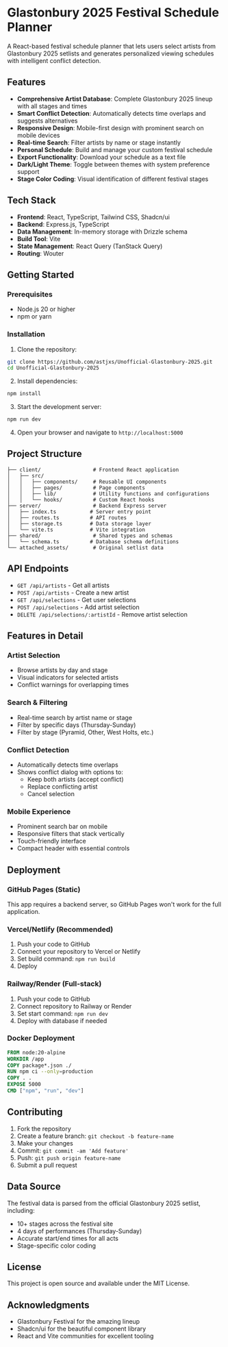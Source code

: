 # Glastonbury 2025 Festival Schedule Planner

A React-based festival schedule planner that lets users select artists from Glastonbury 2025 setlists and generates personalized viewing schedules with intelligent conflict detection.

## Features

- **Comprehensive Artist Database**: Complete Glastonbury 2025 lineup with all stages and times
- **Smart Conflict Detection**: Automatically detects time overlaps and suggests alternatives
- **Responsive Design**: Mobile-first design with prominent search on mobile devices
- **Real-time Search**: Filter artists by name or stage instantly
- **Personal Schedule**: Build and manage your custom festival schedule
- **Export Functionality**: Download your schedule as a text file
- **Dark/Light Theme**: Toggle between themes with system preference support
- **Stage Color Coding**: Visual identification of different festival stages

## Tech Stack

- **Frontend**: React, TypeScript, Tailwind CSS, Shadcn/ui
- **Backend**: Express.js, TypeScript
- **Data Management**: In-memory storage with Drizzle schema
- **Build Tool**: Vite
- **State Management**: React Query (TanStack Query)
- **Routing**: Wouter

## Getting Started

### Prerequisites

- Node.js 20 or higher
- npm or yarn

### Installation

1. Clone the repository:
```bash
git clone https://github.com/astjxs/Unofficial-Glastonbury-2025.git
cd Unofficial-Glastonbury-2025
```

2. Install dependencies:
```bash
npm install
```

3. Start the development server:
```bash
npm run dev
```

4. Open your browser and navigate to `http://localhost:5000`

## Project Structure

```
├── client/                 # Frontend React application
│   ├── src/
│   │   ├── components/     # Reusable UI components
│   │   ├── pages/          # Page components
│   │   ├── lib/            # Utility functions and configurations
│   │   └── hooks/          # Custom React hooks
├── server/                 # Backend Express server
│   ├── index.ts           # Server entry point
│   ├── routes.ts          # API routes
│   ├── storage.ts         # Data storage layer
│   └── vite.ts            # Vite integration
├── shared/                 # Shared types and schemas
│   └── schema.ts          # Database schema definitions
└── attached_assets/        # Original setlist data
```

## API Endpoints

- `GET /api/artists` - Get all artists
- `POST /api/artists` - Create a new artist
- `GET /api/selections` - Get user selections
- `POST /api/selections` - Add artist selection
- `DELETE /api/selections/:artistId` - Remove artist selection

## Features in Detail

### Artist Selection
- Browse artists by day and stage
- Visual indicators for selected artists
- Conflict warnings for overlapping times

### Search & Filtering
- Real-time search by artist name or stage
- Filter by specific days (Thursday-Sunday)
- Filter by stage (Pyramid, Other, West Holts, etc.)

### Conflict Detection
- Automatically detects time overlaps
- Shows conflict dialog with options to:
  - Keep both artists (accept conflict)
  - Replace conflicting artist
  - Cancel selection

### Mobile Experience
- Prominent search bar on mobile
- Responsive filters that stack vertically
- Touch-friendly interface
- Compact header with essential controls

## Deployment

### GitHub Pages (Static)
This app requires a backend server, so GitHub Pages won't work for the full application.

### Vercel/Netlify (Recommended)
1. Push your code to GitHub
2. Connect your repository to Vercel or Netlify
3. Set build command: `npm run build`
4. Deploy

### Railway/Render (Full-stack)
1. Push your code to GitHub
2. Connect repository to Railway or Render
3. Set start command: `npm run dev`
4. Deploy with database if needed

### Docker Deployment
```dockerfile
FROM node:20-alpine
WORKDIR /app
COPY package*.json ./
RUN npm ci --only=production
COPY . .
EXPOSE 5000
CMD ["npm", "run", "dev"]
```

## Contributing

1. Fork the repository
2. Create a feature branch: `git checkout -b feature-name`
3. Make your changes
4. Commit: `git commit -am 'Add feature'`
5. Push: `git push origin feature-name`
6. Submit a pull request

## Data Source

The festival data is parsed from the official Glastonbury 2025 setlist, including:
- 10+ stages across the festival site
- 4 days of performances (Thursday-Sunday)
- Accurate start/end times for all acts
- Stage-specific color coding

## License

This project is open source and available under the MIT License.

## Acknowledgments

- Glastonbury Festival for the amazing lineup
- Shadcn/ui for the beautiful component library
- React and Vite communities for excellent tooling